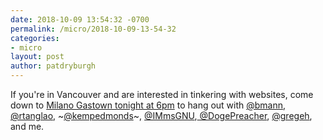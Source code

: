```yaml
---
date: 2018-10-09 13:54:32 -0700
permalink: /micro/2018-10-09-13-54-32
categories:
- micro
layout: post
author: patdryburgh
---
```


If you're in Vancouver and are interested in tinkering with websites, come down to [Milano Gastown tonight at 6pm](https://twitter.com/bmann/status/1049730601933201408) to hang out with [@bmann](https://twitter.com/bmann), [@rtanglao](https://twitter.com/rtanglao), ~[@kempedmonds](https://twitter.com/kempedmonds/status/1049798363573497857)~, [@IMmsGNU](https://twitter.com/IMmsGNU),[ @DogePreacher](https://twitter.com/DogePreacher), [@gregeh](https://twitter.com/gregeh), and me.